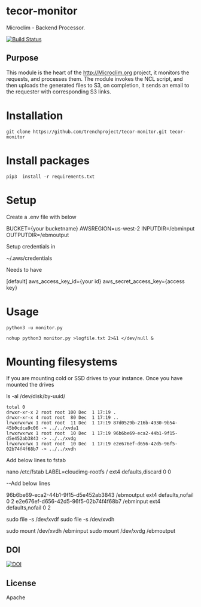 tecor-monitor
=============

Microclim - Backend Processor.

[![Build Status](https://travis-ci.org/trenchproject/tecor-monitor.svg)](https://travis-ci.org/trenchproject/tecor-monitor)

## Purpose

This module is the heart of the http://Microclim.org project, it monitors the requests, and processes
them. The module invokes the NCL script, and then uploads the generated files to S3, on completion, it 
sends an email to the requester with corresponding S3 links.
 
# Installation
```
git clone https://github.com/trenchproject/tecor-monitor.git tecor-monitor
```

# Install packages
```
pip3  install -r requirements.txt 
```
 
# Setup

Create a .env file with below

BUCKET={your bucketname}
AWSREGION=us-west-2
INPUTDIR=/ebminput
OUTPUTDIR=/ebmoutput

Setup credentials in 

~/.aws/credentials

Needs to have 

[default]
aws_access_key_id={your id}
aws_secret_access_key={access key}

# Usage
```
python3 -u monitor.py

nohup python3 monitor.py >logfile.txt 2>&1 </dev/null &
```

# Mounting filesystems

If you are mounting cold or SSD drives to your instance. Once you have mounted the drives

ls -al /dev/disk/by-uuid/
```
total 0
drwxr-xr-x 2 root root 100 Dec  1 17:19 .
drwxr-xr-x 4 root root  80 Dec  1 17:19 ..
lrwxrwxrwx 1 root root  11 Dec  1 17:19 87d0529b-216b-4930-9b54-45b0cdca9c06 -> ../../xvda1
lrwxrwxrwx 1 root root  10 Dec  1 17:19 96b6be69-eca2-44b1-9f15-d5e452ab3843 -> ../../xvdg
lrwxrwxrwx 1 root root  10 Dec  1 17:19 e2e676ef-d656-42d5-96f5-02b74f4f68b7 -> ../../xvdh
```

Add below lines to fstab


nano /etc/fstab
LABEL=cloudimg-rootfs   /        ext4   defaults,discard        0 0


--Add below lines

96b6be69-eca2-44b1-9f15-d5e452ab3843 /ebmoutput ext4    defaults,nofail        0       2
e2e676ef-d656-42d5-96f5-02b74f4f68b7 /ebminput  ext4    defaults,nofail        0       2

sudo file -s /dev/xvdf
sudo file -s /dev/xvdh
   


sudo mount /dev/xvdh /ebminput
sudo mount /dev/xvdg /ebmoutput
   
   
## DOI
[![DOI](https://zenodo.org/badge/68495458.svg)](https://zenodo.org/badge/latestdoi/68495458)

## License

Apache